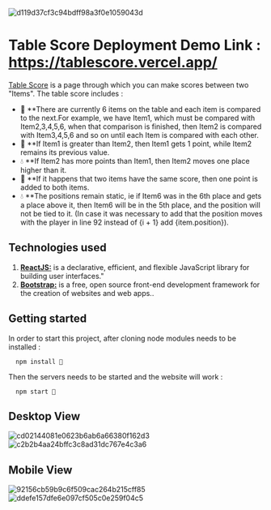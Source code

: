 ![d119d37cf3c94bdff98a3f0e1059043d](https://user-images.githubusercontent.com/80320950/184511087-a5846136-c23f-4803-ba34-06281a8fdf11.png)

# Table Score Deployment Demo Link : https://tablescore.vercel.app/

[Table Score](https://tablescore.vercel.app/) is a page through which you can make scores between two "Items". The table score includes : 

- 🚀 **There are currently 6 items on the table and each item is compared to the next.For example, we have Item1, which must be compared with Item2,3,4,5,6, when that comparison is finished, then Item2 is compared with Item3,4,5,6 and so on until each Item is compared with each other.  
- 🔖 **If Item1 is greater than Item2, then Item1 gets 1 point, while Item2 remains its previous value. 
- 💧  **If Item2 has more points than Item1, then Item2 moves one place higher than it. 
- 💅 **If it happens that two items have the same score, then one point is added to both items.
- 💧  **The positions remain static, ie if Item6 was in the 6th place and gets a place above it, then Item6 will be in the 5th place, and the position will not be tied to it. (In case it was necessary to add that the position moves with the player in line 92 instead of <td>{i + 1}</td> add <td>{item.position}</td>).

## Technologies used

1. [**ReactJS:**](https://reactjs.org/) is a declarative, efficient, and flexible JavaScript library for building user interfaces."
2. [**Bootstrap:**](https://getbootstrap.com/) is a free, open source front-end development framework for the creation of websites and web apps..

## Getting started

In order to start this project, after cloning node modules needs to be installed : 

      npm install 🚀
      
Then the servers needs to be started and the website will work :

      npm start 🚀

## Desktop View
![cd02144081e0623b6ab6a66380f162d3](https://user-images.githubusercontent.com/80320950/184511120-821bc45b-666c-4728-ae1e-827bae9787ae.png)
![c2b2b4aa24bffc3c8ad31dc767e4c3a6](https://user-images.githubusercontent.com/80320950/184511128-e28fa455-22e1-47a2-8c95-037dfab402cd.png)

## Mobile View
![92156cb59b9c6f509cac264b215cff85](https://user-images.githubusercontent.com/80320950/184511139-97e4e15f-a605-4325-b83b-ca745a02e1a7.png)
![ddefe157dfe6e097cf505c0e259f04c5](https://user-images.githubusercontent.com/80320950/184511144-6438ff94-43fb-4836-916b-5823772ca252.png)

